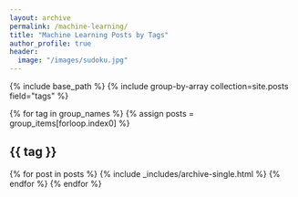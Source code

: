 ```yaml
---
layout: archive
permalink: /machine-learning/
title: "Machine Learning Posts by Tags"
author_profile: true
header:
  image: "/images/sudoku.jpg"
---
```


{% include base_path %}
{% include group-by-array collection=site.posts field="tags" %}

{% for tag in group_names %}
  {% assign posts = group_items[forloop.index0] %}
  <h2 id="{{ tag | slugify }}" class="archive__subtitle">{{ tag }}</h2>
  {% for post in posts %}
    {% include _includes/archive-single.html %}
  {% endfor %}
{% endfor %}